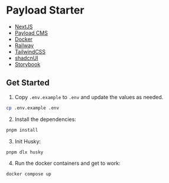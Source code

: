 # Payload Starter

- [NextJS](https://nextjs.org/)
- [Payload CMS](https://payloadcms.com/)
- [Docker](https://www.docker.com/)
- [Railway](https://railway.com/)
- [TailwindCSS](https://tailwindcss.com/)
- [shadcnUI](https://ui.shadcn.com/)
- [Storybook](https://storybook.com/)

## Get Started

1. Copy `.env.example` to `.env` and update the values as needed.

```bash
cp .env.example .env
```

2. Install the dependencies:

```bash
pnpm install
```

3. Init Husky:

```bash
pnpm dlx husky
```

4. Run the docker containers and get to work:

```bash
docker compose up
```
